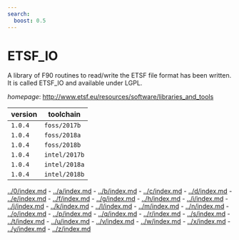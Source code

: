 ```yaml
---
search:
  boost: 0.5
---
```

# ETSF_IO

A library of F90 routines to read/write the ETSF file  format has been written. It is called ETSF_IO and available under LGPL.

*homepage*: <http://www.etsf.eu/resources/software/libraries_and_tools>

version | toolchain
--------|----------
``1.0.4`` | ``foss/2017b``
``1.0.4`` | ``foss/2018a``
``1.0.4`` | ``foss/2018b``
``1.0.4`` | ``intel/2017b``
``1.0.4`` | ``intel/2018a``
``1.0.4`` | ``intel/2018b``

[../0/index.md](0) - [../a/index.md](a) - [../b/index.md](b) - [../c/index.md](c) - [../d/index.md](d) - [../e/index.md](e) - [../f/index.md](f) - [../g/index.md](g) - [../h/index.md](h) - [../i/index.md](i) - [../j/index.md](j) - [../k/index.md](k) - [../l/index.md](l) - [../m/index.md](m) - [../n/index.md](n) - [../o/index.md](o) - [../p/index.md](p) - [../q/index.md](q) - [../r/index.md](r) - [../s/index.md](s) - [../t/index.md](t) - [../u/index.md](u) - [../v/index.md](v) - [../w/index.md](w) - [../x/index.md](x) - [../y/index.md](y) - [../z/index.md](z)

